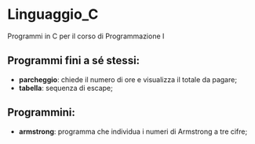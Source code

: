# Linguaggio_C
Programmi in C per il corso di Programmazione I

## Programmi fini a sé stessi:
- **parcheggio**: chiede il numero di ore e visualizza il totale da pagare;
- **tabella**: sequenza di escape;

## Programmini:
- **armstrong**: programma che individua i numeri di Armstrong a tre cifre; 
